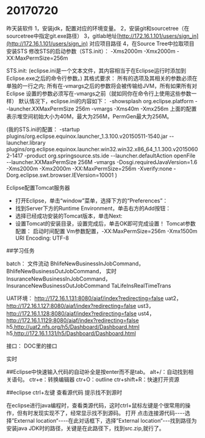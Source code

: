 

# 20170720

昨天装软件
1，安装jdk，配置对应的环境变量。
2，安装git和sourcetree（在sourcetree中指定git.exe路径）
3，gitlab地址[http://172.16.1.101/users/sign_in](http://172.16.1.101/users/sign_in)
对应项目路径
4，在Source Tree中拉取项目
安装STS
修改STS的启动参数（STS.init）：
-Xms2000m
-Xmx2000m
-XX:MaxPermSize=256m

STS.init:
(eclipse.ini是一个文本文件，其内容相当于在Eclipse运行时添加到 Eclipse.exe之后的命令行参数。)
其格式要求：
所有的选项及其相关的参数必须在单独的一行之内;
所有在-vmargs之后的参数将会被传输给JVM，所有如果所有对Eclipse 设置的参数必须写在-vmargs之前（就如同你在命令行上使用这些参数一样）
默认情况下，eclipse.ini的内容如下：
-showsplash
org.eclipse.platform
--launcher.XXMaxPermSize
256m
-vmargs
-Xms40m
-Xmx256m
上面的配置表示堆空间初始大小为40M，最大为256M，PermGen最大为256M。

(我的STS.ini的配置：
-startup
plugins/org.eclipse.equinox.launcher_1.3.100.v20150511-1540.jar
--launcher.library
plugins/org.eclipse.equinox.launcher.win32.win32.x86_64_1.1.300.v20150602-1417
-product
org.springsource.sts.ide
--launcher.defaultAction
openFile
--launcher.XXMaxPermSize
256M
-vmargs
-Dosgi.requiredJavaVersion=1.6
-Xms2000m
-Xmx2000m
-XX:MaxPermSize=256m
-Xverify:none
-Dorg.eclipse.swt.browser.IEVersion=10001
)

Eclipse配置Tomcat服务器
- 打开Eclipse，单击“window”菜单，选择下方的“Preferences”：
- 找到Server下方的Runtime Environment，单击右方的Add按钮：
- 选择已经成功安装的Tomcat版本，单击Next:
- 设置Tomcat的安装目录，设置完成后，单击OK即可完成设置！
Tomcat参数配置：
启动时间配置
Vm参数配置，-XX:MaxPermSize=256m -Xmx1500m
URI Encoding: UTF-8
<Connector URIEncoding="UTF-8" connectionTimeout="20000" port="8080" protocol="HTTP/1.1" redirectPort="8443"/>



##学习任务

batch：
文件流动
BhlifeNewBusinessInJobCommand，
BhlifeNewBusinessOutJobCommand，
实时
InsuranceNewBusinessInJobCommand，
InsuranceNewBusinessOutJobCommand
TaLifeInsRealTimeTrans

UAT环境：
http://172.16.1.131:8080/aiaf/index?redirecting=false
uat2，http://172.16.1.127:8080/aiaf/index?redirecting=false
ust3，http://172.16.1.128:8080/aiaf/index?redirecting=false
ust4，http://172.16.1.1129:8080/aiaf/index?redirecting=false
h5,http://uat2.nfs.org/h5/Dashboard/Dashboard.html
h5,http://172.16.1.131/h5/Dashboard/Dashboard.html

接口：
DOC里的接口

实时

##Eclipse中快速输入代码的自动补全是按enter而不是tab。
alt+/：自动找到相关语句。
ctr+e：转换编辑器
ctr+O：outline
ctr+shift+R：快速打开资源


##eclipse  ctrl+左键 查看源代码 提示找不到源时

在eclipse进行java编程时，查看类源代码，这时ctrl+鼠标左键是个很常用的操作，但有时发现实现不了，经常显示找不到源码。
打开
点击连接源代码----选择”External location“----在此对话框下，选择”External location“---找到路径为安装java JDK时的路径，关键是在此路径下，找到src.zip,就行了。



